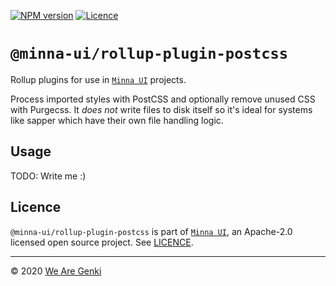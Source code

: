 [![NPM version](https://img.shields.io/npm/v/@minna-ui/rollup-plugin-postcss.svg)](https://www.npmjs.com/package/@minna-ui/rollup-plugin-postcss)
[![Licence](https://img.shields.io/npm/l/@minna-ui/rollup-plugin-postcss.svg)](https://github.com/WeAreGenki/minna-ui/blob/master/LICENCE)

# `@minna-ui/rollup-plugin-postcss`

Rollup plugins for use in [`Minna UI`](https://github.com/WeAreGenki/minna-ui) projects.

Process imported styles with PostCSS and optionally remove unused CSS with Purgecss. It _does not_ write files to disk itself so it's ideal for systems like sapper which have their own file handling logic.

## Usage

TODO: Write me :)

## Licence

`@minna-ui/rollup-plugin-postcss` is part of [`Minna UI`](https://github.com/WeAreGenki/minna-ui), an Apache-2.0 licensed open source project. See [LICENCE](https://github.com/WeAreGenki/minna-ui/blob/master/LICENCE).

---

© 2020 [We Are Genki](https://wearegenki.com)
